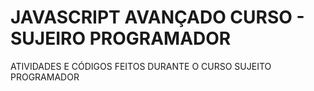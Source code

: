 # JAVASCRIPT AVANÇADO CURSO - SUJEIRO PROGRAMADOR
ATIVIDADES E CÓDIGOS FEITOS DURANTE O CURSO SUJEITO PROGRAMADOR
